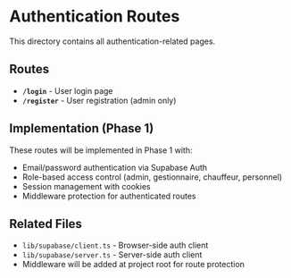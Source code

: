 # Authentication Routes

This directory contains all authentication-related pages.

## Routes

- **`/login`** - User login page
- **`/register`** - User registration (admin only)

## Implementation (Phase 1)

These routes will be implemented in Phase 1 with:
- Email/password authentication via Supabase Auth
- Role-based access control (admin, gestionnaire, chauffeur, personnel)
- Session management with cookies
- Middleware protection for authenticated routes

## Related Files

- `lib/supabase/client.ts` - Browser-side auth client
- `lib/supabase/server.ts` - Server-side auth client
- Middleware will be added at project root for route protection
